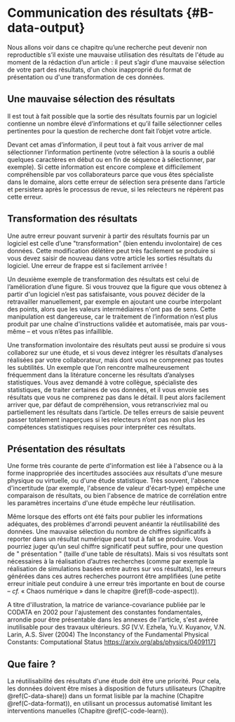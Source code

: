 # Communication des résultats {#B-data-output}

Nous allons voir dans ce chapitre qu’une recherche peut devenir non
reproductible s’il existe une mauvaise utilisation des résultats de l'étude au
moment de la rédaction d’un article : il peut s’agir d’une mauvaise sélection
de votre part des résultats, d'un choix inapproprié du format de présentation
ou d'une transformation de ces données.

## Une mauvaise sélection des résultats

Il est tout à fait possible que la sortie des résultats fournis par un logiciel
contienne un nombre élevé d’informations et qu’il faille sélectionner celles
pertinentes pour la question de recherche dont fait l’objet votre article.

Devant cet amas d’information, il peut tout à fait vous arriver de mal
sélectionner l’information pertinente (votre sélection à la souris a oublié
quelques caractères en début ou en fin de séquence à sélectionner, par
exemple). Si cette information est encore complexe et difficilement
compréhensible par vos collaborateurs parce que vous êtes spécialiste dans le
domaine, alors cette erreur de sélection sera présente dans l’article et 
persistera après le processus de
revue, si les relecteurs ne répèrent pas cette erreur.

## Transformation des résultats

Une autre erreur pouvant survenir à partir des résultats fournis par un
logiciel est celle d’une "transformation" (bien entendu involontaire) de ces
données. Cette modification délétère peut très facilement se produire si vous
devez saisir de nouveau dans votre article les sorties résultats du logiciel. 
Une erreur de frappe est si facilement arrivée !

Un deuxième exemple de transformation des résultats est celui de l’amélioration
d’une figure. Si vous trouvez que la figure que vous obtenez à partir d'un
logiciel n’est pas satisfaisante, vous pouvez décider de la retravailler
manuellement, par exemple en ajoutant une courbe interpolant des points, alors
que les valeurs intermédiaires n'ont pas de sens. Cette manipulation est
dangereuse, car le traitement de l’information n’est plus produit par une
chaîne d'instructions validée et automatisée, mais par vous-même – et vous
n’êtes pas infaillible.

Une transformation involontaire des résultats peut aussi se produire si vous
collaborez sur une étude, et si vous devez intégrer les résultats d’analyses
réalisées par votre collaborateur, mais dont vous ne comprenez pas toutes les
subtilités. Un exemple que l’on rencontre malheureusement fréquemment dans la
litérature concerne les résultats d’analyses statistiques. Vous avez demandé à
votre collègue, spécialiste des statistiques, de traiter certaines de vos
données, et il vous envoie ses résultats que vous ne comprenez pas dans le
détail. Il peut alors facilement arriver que, par défaut de compréhension, vous
retranscriviez mal ou partiellement les résultats dans l’article. De telles
erreurs de saisie peuvent passer totalement inaperçues si les relecteurs n’ont
pas non plus les compétences statistiques requises pour interpréter ces
résultats.

## Présentation des résultats

Une forme très courante de perte d'information est liée à l'absence ou à la
forme inappropriée des incertitudes associées aux résultats d'une mesure
physique ou virtuelle, ou d'une étude statistique. Très souvent, l'absence
d'incertitude (par exemple, l'absence de valeur d'écart-type) empêche une
comparaison de résultats, ou bien l'absence de matrice de corrélation entre les
paramètres incertains d'une étude empêche leur réutilisation.

Même lorsque des efforts ont été faits pour publier les informations adéquates,
des problèmes d'arrondi peuvent anéantir la réutilisabilité des données. Une
mauvaise sélection du nombre de chiffres significatifs à reporter dans un
résultat numérique peut tout à fait se produire. Vous pourriez juger qu’un seul
chiffre significatif peut suffire, pour une question de " présentation " (taille
d'une table de résultats). Mais si vos résultats sont nécessaires à la
réalisation d’autres recherches (comme par exemple la réalisation de
simulations basées entre autres sur vos résultats), les erreurs générées dans
ces autres recherches pourront être amplifiées (une petite erreur initiale peut
conduire à une erreur très importante en bout de course – _cf._ « Chaos numérique
» dans le chapitre \@ref(B-code-aspect)).

A titre d'illustration, la matrice de variance-covariance publiée par le CODATA
en 2002 pour l'ajustement des constantes fondamentales, arrondie pour être
présentable dans les annexes de l'article, s'est avérée inutilisable pour des
travaux ultérieurs. *SG* [V.V. Ezhela, Yu.V. Kuyanov, V.N. Larin, A.S. Siver
(2004) The Inconstancy of the Fundamental Physical Constants: Computational
Status https://arxiv.org/abs/physics/0409117]

## Que faire ?

La réutilisabilité des résultats d'une étude doit être une priorité. Pour
cela, les données doivent être mises à disposition de futurs utilisateurs 
(Chapitre \@ref(C-data-share)) 
dans un format lisible par la machine (Chapitre \@ref(C-data-format)), 
en utilisant un processus automatisé limitant les interventions manuelles
(Chapitre \@ref(C-code-learn)).
